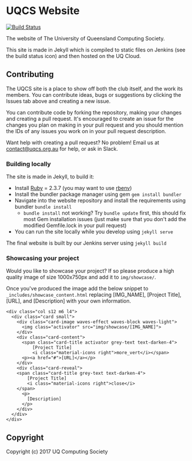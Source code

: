 # UQCS Website
[![Build Status](https://jenkins.uqcs.org.au/job/website/badge/icon)](https://jenkins.uqcs.org.au/job/website/)

The website of The University of Queensland Computing Society.

This site is made in Jekyll which is compiled to static files on Jenkins (see the build status icon) and then hosted on the UQ Cloud.

## Contributing
The UQCS site is a place to show off both the club itself, and the work its members. You can contribute ideas, bugs or suggestions by clicking the Issues tab above and creating a new issue.

You can contribute code by forking the repository, making your changes and creating a pull request. It's encouraged to create an issue for the changes you plan on making in your pull request and you should mention the IDs of any issues you work on in your pull request description.

Want help with creating a pull request? No problem!
Email us at contact@uqcs.org.au for help, or ask in Slack.

### Building locally
The site is made in Jekyll, to build it:

- Install [Ruby](https://www.ruby-lang.org/en/) = 2.3.7 (you may want to use [rbenv](https://github.com/rbenv/rbenv))
- Install the bundler package manager using gem `gem install bundler`
- Navigate into the website repository and install the requirements using bundler `bundle install`
    - `bundle install` not working? Try `bundle update` first, this should fix most Gem installation issues (just make sure that you don't add the modified Gemfile.lock in your pull request)
- You can run the site locally while you develop using `jekyll serve`

The final website is built by our Jenkins server using `jekyll build`

### Showcasing your project

Would you like to showcase your project? If so please produce a high
quality image of size 1000x750px and add it to `img/showcase/`.

Once you've produced the image add the below snippet to 
`_includes/showcase_content.html` replacing [IMG_NAME], [Project Title], 
[URL], and [Description] with your own information.

```
<div class="col s12 m6 l4">
  <div class="card small">
    <div class="card-image waves-effect waves-block waves-light">
      <img class="activator" src="img/showcase/[IMG_NAME]">
    </div>
    <div class="card-content">
      <span class="card-title activator grey-text text-darken-4">
          [Project Title]
          <i class="material-icons right">more_vert</i></span>
      <p><a href="#">[URL]</a></p>
    </div>
    <div class="card-reveal">
    <span class="card-title grey-text text-darken-4">
        [Project Title]
        <i class="material-icons right">close</i>
    </span>
      <p>
        [Description]
      </p>
    </div>
  </div>
</div>
```

## Copyright
Copyright (c) 2017 UQ Computing Society
